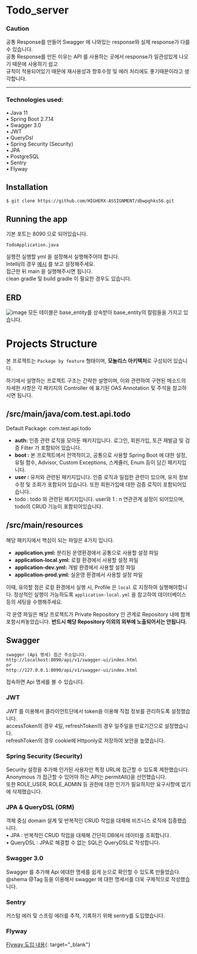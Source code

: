 # Todo_server

### Caution
공통 Response를 만들어 Swagger 에 나와있는 response와 실제 response가 다를 수 있습니다.  
공통 Response를 만든 이유는 API 를 사용하는 곳에서 response가 일관성있게 나오기 때문에 사용하기 쉽고  
규칙이 적용되어있기 때문에 재사용성과 향후수정 및 에러 처리에도 좋기때문이라고 생각합니다.
<hr>

### Technologies used:

• Java 11   
• Spring Boot 2.7.14    
• Swagger 3.0        
• JWT   
• QueryDsl  
• Spring Security (Security)    
• JPA   
• PostgreSQL    
• Sentry    
• Flyway     

## Installation

```bash
$ git clone https://github.com/HIGHERX-ASSIGNMENT/dbwpghks56.git
```

## Running the app
기본 포트는 8090 으로 되어있습니다. <br>
```
TodoApplication.java
```
실행전 실행할 yml 을 설정해서 실행해주어야 합니다.  
Intellij의 경우 [예시](https://velog.io/@dbwpghks56/Spring-Boot-%EC%9A%B4%EC%98%81%ED%99%98%EA%B2%BD%EB%B3%84-yml-%EC%84%A4%EC%A0%95) 를 보고 설정해주세요.   
접근한 뒤 main 을 실행해주시면 됩니다. <br>
clean gradle 및 build gradle 이 필요한 경우도 있습니다. <br>

## ERD
![image](https://github.com/HIGHERX-ASSIGNMENT/dbwpghks56/assets/43091440/1bbcdc53-e196-4661-99b7-2dc0037888bb)
모든 테이블은 base_entity를 상속받아 base_entity의 칼럼들을 가지고 있습니다.

# Projects Structure

 본 프로젝트는 `Package by feature` 형태이며, **모놀리스 아키텍처**로 구성되어 있습니다.

 하기에서 설명하는 프로젝트 구조는 간략한 설명이며, 이와 관련하여 구현된 메소드의 자세한 사항은 각 패키지의 Controller 에 표기된 OAS Annotation 및 주석을 참고하시면 됩니다.

## /src/main/java/com.test.api.todo

Default Package: com.test.api.todo

- ********************************auth:******************************** 인증 관련 로직을 모아둔 패키지입니다. 로그인, 회원가입, 토큰 재발급 및 검증 Filter 가 포함되어 있습니다.
- ************boot :************ 본 프로젝트에서 전역적이고, 공통으로 사용할 Spring Boot 에 대한 설정, 유틸 함수, Advisor, Custom Exceptions, 스케쥴러, Enum 등이 담긴 패키지입니다.
- ********************************user :******************************** 유저와 관련된 패키지입니다. 인증 로직과 밀접한 관련이 있으며, 유저 정보 수정 및 조회가 포함되어 있습니다.
  또한 회원가입에 대한 검증 로직이 포함되어있습니다.
- todo : todo 와 관련된 패키지입니다. user와 1 : n 연관관계 설정이 되어있으며, todo의 CRUD 기능이 포함되어있습니다.

## /src/main/resources

 해당 패키지에서 핵심이 되는 파일은 4가지 입니다.

- **********************************application.yml:********************************** 분리된 운영환경에서 공통으로 사용할 설정 파일
- **************************application-local.yml:************************** 로컬 환경에서 사용할 설정 파일
- **************************application-dev.yml:************************** 개발 환경에서 사용할 설정 파일
- **application-prod.yml:** 실운영 환경에서 사용할 설정 파일

 이때, 유의할 점은 로컬 환경에서 실행 시, Profile 은 `local` 로 지정하여 실행해야합니다. 정상적인 실행이 가능하도록 `application-local.yml` 을 참고하여 데이터베이스 등의 세팅을 수행해주세요.

 각 운영 파일은 해당 프로젝트가 Private Repository 인 관계로 Repository 내에 함께 포함시켜놓았습니다. **반드시 해당 Repository 이외의 외부에 노출되어서는 안됩니다.**

## Swagger
```
swagger (Api 명세) 접근 주소입니다.
http://localhost:8090/api/v1/swagger-ui/index.html
or
http://127.0.0.1:8090/api/v1/swagger-ui/index.html

```
접속하면 Api 명세를 볼 수 있습니다.

### JWT
JWT 를 이용해서 클라이언트단에서 token을 이용해 직접 정보를 관리하도록 설정했습니다.     
accessToken의 경우 4일, refreshToken의 경우 일주일을 만료기간으로 설정했습니다.    
refreshToken의 경우 cookie에 Httponly로 저장하여 보안을 높였습니다.

### Spring Security (Security)
Security 설정을 추가해 인가된 사용자만 특정 URL에 접근할 수 있도록 제한했습니다.   
Anonymous 가 접근할 수 있어야 하는 API는 permitAll()을 선언했습니다.  
또한 ROLE_USER, ROLE_ADMIN 등 권한에 대한 인가가 필요하지만 요구사항에 없기에 삭제했습니다.

### JPA & QueryDSL (ORM)
객체 중심 domain 설계 및 반복적인 CRUD 작업을 대체해 비즈니스 로직에 집중했습니다.  
• JPA : 반복적인 CRUD 작업을 대체해 간단히 DB에서 데이터를 조회합니다.   
• QueryDSL : JPA로 해결할 수 없는 SQL은 QueryDSL로 작성합니다.

### Swagger 3.0

Swagger 를 추가해 Api 에대한 명세를 쉽게 눈으로 확인할 수 있도록 만들었습다.     
@shema @Tag 등을 이용해서 swagger 에 대한 명세서를 더욱 구체적으로 작성했습니다.

### Sentry

커스텀 에러 및 스프링 에러를 추적, 기록하기 위해 sentry를 도입했습니다.    

### Flyway
[Flyway 도입 내용](https://velog.io/@dbwpghks56/Flyway-%ED%85%8C%EC%8A%A4%ED%8A%B8-%EB%8F%84%EC%9E%85){: target="_blank"}




